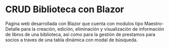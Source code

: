 # CRUD Biblioteca con Blazor
Pagina web desarrollada con Blazor que cuenta con modulos tipo Maestro-Detalle para la creación, edición, eliminación y visualización de información de libros de una biblioteca, así como para la gestión de prestamos para socios a traves de una tabla dinámica con modal de búsqueda.

